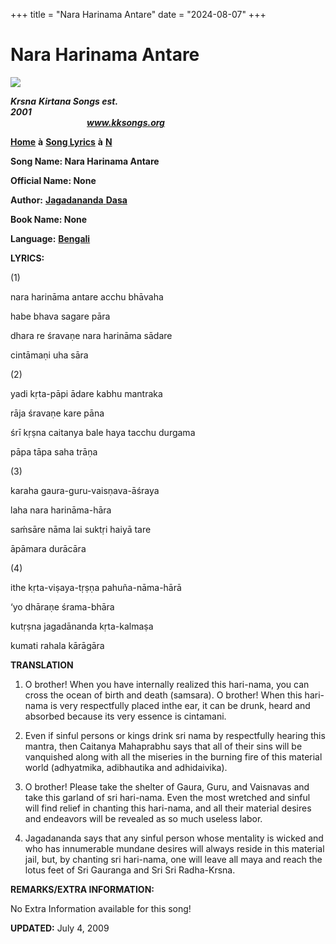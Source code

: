 +++
title = "Nara Harinama Antare"
date = "2024-08-07"
+++

# Nara Harinama Antare
**[![](http://kksongs.org/image_files/image002.jpg)](http://kksongs.org/)**

**_Krsna_** **_Kirtana Songs est. 2001_**                                                                                                                                                      **_www.kksongs.org_**

**[Home](http://kksongs.org/)** **à** **[Song Lyrics](http://kksongs.org/lyrics.html)** **à** **[N](http://kksongs.org/songs/song_n.html)**

**Song Name: Nara Harinama Antare**

**Official Name: None**

**Author:** [**Jagadananda** **Dasa**](http://kksongs.org/authors/list/jagadananda.html)

**Book Name: None**

**Language:** [**Bengali**](http://kksongs.org/language/list/bengali.html)

**LYRICS:**

(1)

nara harināma antare acchu bhāvaha

habe bhava sagare pāra

dhara re śravaṇe nara harināma sādare

cintāmaṇi uha sāra

(2)

yadi kṛta-pāpi ādare kabhu mantraka

rāja śravaṇe kare pāna

śrī kṛṣna caitanya bale haya tacchu durgama

pāpa tāpa saha trāṇa

(3)

karaha gaura-guru-vaisṇava-āśraya

laha nara harināma-hāra

saḿsāre nāma lai suktṛi haiyā tare

āpāmara durācāra

(4)

ithe kṛta-viṣaya-tṛṣṇa pahuña-nāma-hārā

‘yo dhāraṇe śrama-bhāra

kutṛṣna jagadānanda kṛta-kalmaṣa

kumati rahala kārāgāra

**TRANSLATION**

1) O brother! When you have internally realized this hari-nama, you can cross the ocean of birth and death (samsara). O brother! When this hari-nama is very respectfully placed inthe ear, it can be drunk‚ heard and absorbed because its very essence is cintamani.

2) Even if sinful persons or kings drink sri nama by respectfully hearing this mantra, then Caitanya Mahaprabhu says that all of their sins will be vanquished along with all the miseries in the burning fire of this material world (adhyatmika, adibhautika and adhidaivika).

3) O brother! Please take the shelter of Gaura, Guru, and Vaisnavas and take this garland of sri hari-nama. Even the most wretched and sinful will find relief in chanting this hari-nama, and all their material desires and endeavors will be revealed as so much useless labor.

4) Jagadananda says that any sinful person whose mentality is wicked and who has innumerable mundane desires will always reside in this material jail, but, by chanting sri hari-nama, one will leave all maya and reach the lotus feet of Sri Gauranga and Sri Sri Radha-Krsna.

**REMARKS/EXTRA INFORMATION:**

No Extra Information available for this song!

**UPDATED:** July 4, 2009